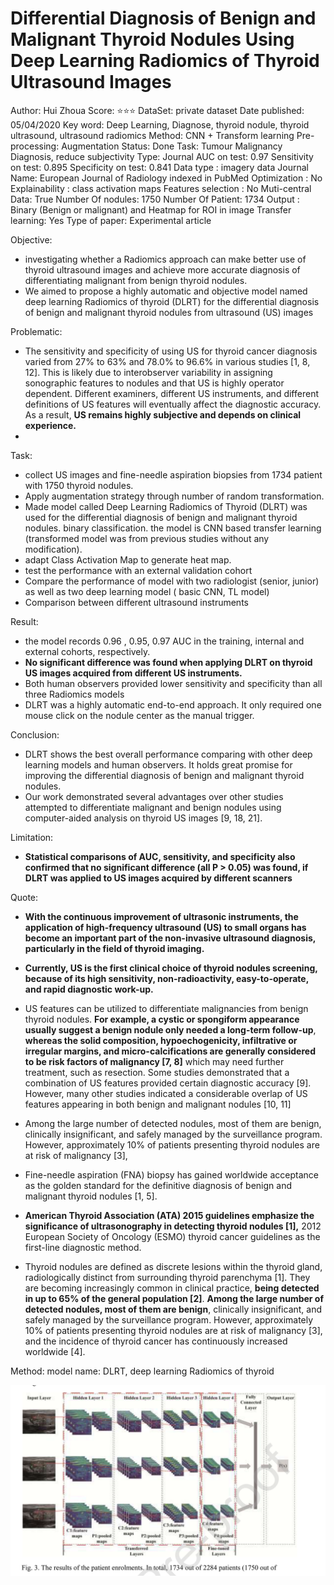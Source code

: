 # Differential Diagnosis of Benign and Malignant Thyroid Nodules Using Deep Learning Radiomics of Thyroid Ultrasound Images

Author: Hui Zhoua
Score: ⭐️⭐️⭐️
DataSet: private dataset
Date published: 05/04/2020
Key word: Deep Learning, Diagnose, thyroid nodule, thyroid ultrasound, ultrasound radiomics
Method: CNN + Transform learning
Pre-processing: Augmentation
Status: Done
Task: Tumour Malignancy Diagnosis, reduce subjectivity
Type: Journal
AUC on test: 0.97
Sensitivity on test: 0.895
Specificity on test: 0.841
Data type : imagery data
Journal Name: European Journal of Radiology  indexed in PubMed
Optimization : No
Explainability : class activation maps
Features selection : No
Muti-central Data: True
Number Of nodules: 1750
Number Of Patient: 1734
Output : Binary (Benign or malignant) and Heatmap for ROI in  image 
Transfer learning: Yes
Type of paper: Experimental article

Objective:

- investigating whether a Radiomics approach can make better use of thyroid ultrasound images and achieve more accurate diagnosis of differentiating malignant from benign thyroid nodules.
- We aimed to propose a highly automatic and objective model named deep learning Radiomics of thyroid (DLRT) for the differential diagnosis of benign and malignant thyroid nodules from ultrasound (US) images

Problematic:

- The sensitivity and specificity of using US for thyroid cancer diagnosis varied from 27% to 63% and 78.0% to 96.6% in various studies [1, 8, 12]. This is likely due to interobserver variability in assigning sonographic features to nodules and that US is highly operator dependent. Different examiners, different US instruments, and different definitions of US features will eventually affect the diagnostic accuracy. As a result, **US remains highly subjective and depends on clinical experience.**
- 

Task:

- collect US images and fine-needle aspiration biopsies from 1734 patient with 1750 thyroid nodules.
- Apply augmentation strategy  through number of random transformation.
- Made model called Deep Learning Radiomics of Thyroid (DLRT)  was used for the differential diagnosis of benign and malignant thyroid nodules. binary classification. the model is CNN based transfer learning (transformed model was from  previous studies without any modification).
- adapt Class Activation Map to generate heat map.
- test the performance with an external validation cohort
- Compare the performance of model with two radiologist (senior, junior) as well as two deep learning model ( basic CNN, TL model)
- Comparison between different ultrasound instruments

Result:

- the model records 0.96 , 0.95, 0.97 AUC in the training, internal and external cohorts, respectively.
- **No significant difference was found when applying DLRT on thyroid US images acquired from different US instruments.**
- Both human observers provided lower sensitivity and specificity than all three Radiomics models
- DLRT was a highly automatic end-to-end approach. It only required one mouse click on the nodule center as the manual trigger.

Conclusion:

- DLRT shows the best overall performance comparing with other deep learning models and human observers. It holds great promise for improving the differential diagnosis of benign and malignant thyroid nodules.
- Our work demonstrated several advantages over other studies attempted to differentiate malignant and benign nodules using computer-aided analysis on thyroid US images [9, 18, 21].

Limitation:

- **Statistical comparisons of AUC, sensitivity, and specificity also confirmed that no significant difference (all P > 0.05) was found, if DLRT was applied to US images acquired by different scanners**

Quote:

- **With the continuous improvement of ultrasonic instruments, the application of high-frequency ultrasound (US) to small organs has become an important part of the non-invasive ultrasound diagnosis, particularly in the field of thyroid imaging.**
- **Currently, US is the first clinical choice of thyroid nodules screening, because of its high sensitivity, non-radioactivity, easy-to-operate, and rapid diagnostic work-up.**

- US features can be utilized to differentiate malignancies from benign thyroid nodules. **For example, a cystic or spongiform appearance usually suggest a benign nodule only needed a long-term follow-up**, **whereas the solid composition, hypoechogenicity, infiltrative or irregular margins, and micro-calcifications are generally considered to be risk factors of malignancy [7, 8]** which may need further treatment, such as resection. Some studies demonstrated that a combination of US features provided certain diagnostic accuracy [9]. However, many other studies indicated a considerable overlap of US features appearing in both benign and malignant nodules [10, 11]
- Among the large number of detected nodules, most of them are benign, clinically insignificant, and safely managed by the surveillance program. However, approximately 10% of patients presenting thyroid nodules are at risk of malignancy [3],
- Fine-needle aspiration (FNA) biopsy has gained worldwide acceptance as the golden standard for the definitive diagnosis of benign and malignant thyroid nodules [1, 5].
- **American Thyroid Association (ATA) 2015 guidelines emphasize the significance of ultrasonography in detecting thyroid nodules [1],**  2012 European Society of Oncology (ESMO) thyroid cancer guidelines as the first-line diagnostic method.
- Thyroid nodules are defined as discrete lesions within the thyroid gland, radiologically distinct from surrounding thyroid parenchyma [1]. They are becoming increasingly common in clinical practice, **being detected in up to 65% of the general population [2]**. **Among the large number of detected nodules, most of them are benign**, clinically insignificant, and safely managed by the surveillance program. However, approximately 10% of patients presenting thyroid nodules are at risk of malignancy [3], and the incidence of thyroid cancer has continuously increased worldwide [4].

Method:
model name: DLRT, deep learning Radiomics of thyroid

![Untitled](Differential%20Diagnosis%20of%20Benign%20and%20Malignant%20Thy%204adde170b9b94fb98d395c37c067914a/Untitled.png)